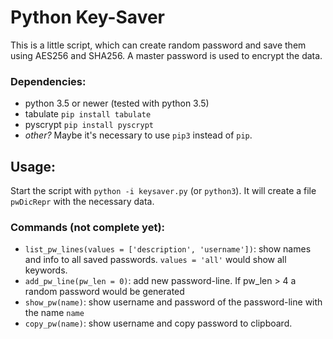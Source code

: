 # Python Key-Saver
This is a little script, which can create random password and save them using AES256 and SHA256.
A master password is used to encrypt the data.

### Dependencies:
* python 3.5 or newer (tested with python 3.5)
* tabulate `pip install tabulate`
* pyscrypt `pip install pyscrypt`
* _other?_
Maybe it's necessary to use `pip3` instead of `pip`.

## Usage:
Start the script with `python -i keysaver.py` (or `python3`). It will create a file `pwDicRepr` with the necessary data.

### Commands (not complete yet):
* `list_pw_lines(values = ['description', 'username'])`: show names and info to all saved passwords. `values = 'all'` would show all keywords.
* `add_pw_line(pw_len = 0)`: add new password-line. If pw_len > 4 a random password would be generated
* `show_pw(name)`: show username and password of the password-line with the name `name`
* `copy_pw(name)`: show username and copy password to clipboard.
